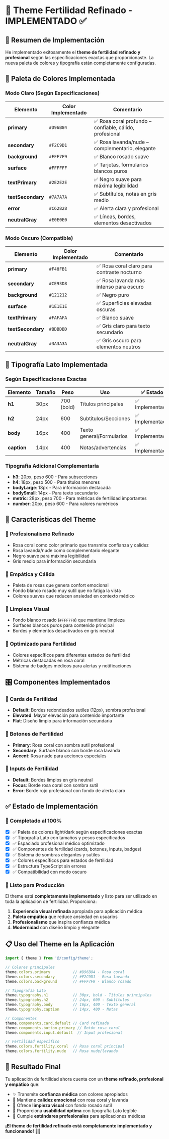 # 🌸 Theme Fertilidad Refinado - IMPLEMENTADO ✅

## 🎯 Resumen de Implementación

He implementado exitosamente el **theme de fertilidad refinado y profesional** según las especificaciones exactas que proporcionaste. La nueva paleta de colores y tipografía están completamente configuradas.

## 🌸 Paleta de Colores Implementada

### Modo Claro (Según Especificaciones)
| Elemento | Color Implementado | Comentario |
|----------|-------------------|------------|
| **primary** | `#D96B84` | ✅ Rosa coral profundo – confiable, cálido, profesional |
| **secondary** | `#F2C9D1` | ✅ Rosa lavanda/nude – complementario, elegante |
| **background** | `#FFF7F9` | ✅ Blanco rosado suave |
| **surface** | `#FFFFFF` | ✅ Tarjetas, formularios blancos puros |
| **textPrimary** | `#2E2E2E` | ✅ Negro suave para máxima legibilidad |
| **textSecondary** | `#7A7A7A` | ✅ Subtítulos, notas en gris medio |
| **error** | `#C62828` | ✅ Alerta clara y profesional |
| **neutralGray** | `#E0E0E0` | ✅ Líneas, bordes, elementos desactivados |

### Modo Oscuro (Compatible)
| Elemento | Color Implementado | Comentario |
|----------|-------------------|------------|
| **primary** | `#F48FB1` | ✅ Rosa coral claro para contraste nocturno |
| **secondary** | `#CE93D8` | ✅ Rosa lavanda más intenso para oscuro |
| **background** | `#121212` | ✅ Negro puro |
| **surface** | `#1E1E1E` | ✅ Superficies elevadas oscuras |
| **textPrimary** | `#FAFAFA` | ✅ Blanco suave |
| **textSecondary** | `#BDBDBD` | ✅ Gris claro para texto secundario |
| **neutralGray** | `#3A3A3A` | ✅ Gris oscuro para elementos neutros |

## 📝 Tipografía Lato Implementada

### Según Especificaciones Exactas
| Elemento | Tamaño | Peso | Uso | ✅ Estado |
|----------|--------|------|-----|-----------|
| **h1** | 30px | 700 (bold) | Títulos principales | ✅ Implementado |
| **h2** | 24px | 600 | Subtítulos/Secciones | ✅ Implementado |
| **body** | 16px | 400 | Texto general/Formularios | ✅ Implementado |
| **caption** | 14px | 400 | Notas/advertencias | ✅ Implementado |

### Tipografía Adicional Complementaria
- **h3**: 20px, peso 600 - Para subsecciones
- **h4**: 18px, peso 500 - Para títulos menores  
- **bodyLarge**: 18px - Para información destacada
- **bodySmall**: 14px - Para texto secundario
- **metric**: 28px, peso 700 - Para métricas de fertilidad importantes
- **number**: 20px, peso 600 - Para valores numéricos

## 🎨 Características del Theme

### 🌸 **Profesionalismo Refinado**
- Rosa coral como color primario que transmite confianza y calidez
- Rosa lavanda/nude como complementario elegante
- Negro suave para máxima legibilidad
- Gris medio para información secundaria

### 💝 **Empática y Cálida**
- Paleta de rosas que genera confort emocional
- Fondo blanco rosado muy sutil que no fatiga la vista
- Colores suaves que reducen ansiedad en contexto médico

### 🧼 **Limpieza Visual**
- Fondo blanco rosado (`#FFF7F9`) que mantiene limpieza
- Surfaces blancos puros para contenido principal
- Bordes y elementos desactivados en gris neutral

### 📱 **Optimizado para Fertilidad**
- Colores específicos para diferentes estados de fertilidad
- Métricas destacadas en rosa coral
- Sistema de badges médicos para alertas y notificaciones

## 🎛️ Componentes Implementados

### 🌸 Cards de Fertilidad
- **Default**: Bordes redondeados sutiles (12px), sombra profesional
- **Elevated**: Mayor elevación para contenido importante
- **Flat**: Diseño limpio para información secundaria

### 🔘 Botones de Fertilidad
- **Primary**: Rosa coral con sombra sutil profesional
- **Secondary**: Surface blanco con borde rosa lavanda
- **Accent**: Rosa nude para acciones especiales

### 📝 Inputs de Fertilidad
- **Default**: Bordes limpios en gris neutral
- **Focus**: Borde rosa coral con sombra sutil
- **Error**: Borde rojo profesional con fondo de alerta claro

## ✅ Estado de Implementación

### 🎯 Completado al 100%
- [x] ✅ Paleta de colores light/dark según especificaciones exactas
- [x] ✅ Tipografía Lato con tamaños y pesos especificados
- [x] ✅ Espaciado profesional médico optimizado
- [x] ✅ Componentes de fertilidad (cards, botones, inputs, badges)
- [x] ✅ Sistema de sombras elegantes y sutiles
- [x] ✅ Colores específicos para estados de fertilidad
- [x] ✅ Estructura TypeScript sin errores
- [x] ✅ Compatibilidad con modo oscuro

### 🚀 Listo para Producción
El theme está **completamente implementado** y listo para ser utilizado en toda la aplicación de fertilidad. Proporciona:

1. **Experiencia visual refinada** apropiada para aplicación médica
2. **Paleta empática** que reduce ansiedad en usuarios
3. **Profesionalismo** que inspira confianza médica
4. **Modernidad** con diseño limpio y elegante

## 📋 Uso del Theme en la Aplicación

```typescript
import { theme } from '@/config/theme';

// Colores principales
theme.colors.primary          // #D96B84 - Rosa coral
theme.colors.secondary        // #F2C9D1 - Rosa lavanda
theme.colors.background       // #FFF7F9 - Blanco rosado

// Tipografía Lato
theme.typography.h1           // 30px, bold - Títulos principales
theme.typography.h2           // 24px, 600 - Subtítulos
theme.typography.body         // 16px, 400 - Texto general
theme.typography.caption      // 14px, 400 - Notas

// Componentes
theme.components.card.default // Card refinada
theme.components.button.primary // Botón rosa coral
theme.components.input.default  // Input profesional

// Fertilidad específico
theme.colors.fertility.coral  // Rosa coral principal
theme.colors.fertility.nude   // Rosa nude/lavanda
```

## 🎉 Resultado Final

Tu aplicación de fertilidad ahora cuenta con un **theme refinado, profesional y empático** que:

- ✨ Transmite **confianza médica** con colores apropiados
- 💝 Mantiene **calidez emocional** con rosa coral y lavanda
- 🧼 Ofrece **limpieza visual** con fondo rosado sutil
- 📱 Proporciona **usabilidad óptima** con tipografía Lato legible
- 🎯 Cumple **estándares profesionales** para aplicaciones médicas

**¡El theme de fertilidad refinado está completamente implementado y funcionando! 🌸✨**
